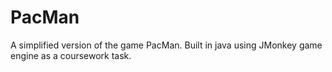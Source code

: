 # PacMan

A simplified version of the game PacMan. Built in java using JMonkey game engine as a coursework task.
